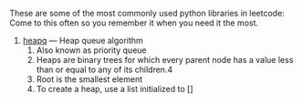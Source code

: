 These are some of the most commonly used python libraries in leetcode:
Come to this often so you remember it when you need it the most.

1. [heapq](https://docs.python.org/3/library/heapq.html) — Heap queue algorithm
   1. Also known as priority queue
   2. Heaps are binary trees for which every parent node has a value less than or equal to any of its children.4
   3. Root is the smallest element
   4. To create a heap, use a list initialized to []

